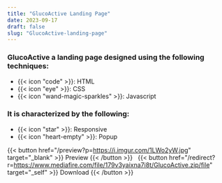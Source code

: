 ```yaml
---
title: "GlucoActive Landing Page"
date: 2023-09-17
draft: false
slug: "GlucoActive-landing-page"
---
```

### __GlucoActive__ a __landing page__ designed using the following techniques:
- {{< icon "code" >}}: HTML
- {{< icon "eye" >}}: CSS
- {{< icon "wand-magic-sparkles" >}}: Javascript  

### It is characterized by the following:
- {{< icon "star" >}}: Responsive
- {{< icon "heart-empty" >}}:  Popup

<!--adsense-->

{{< button href="/preview?p=https://i.imgur.com/1LWo2yW.jpg" target="_blank" >}}
Preview
{{< /button >}} &nbsp; {{< button href="/redirect?r=https://www.mediafire.com/file/179v3yaixna7i8t/GlucoActive.zip/file" target="_self" >}}
Download
{{< /button >}}